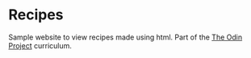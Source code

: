 # Recipes

Sample website to view recipes made using html.
Part of the <a href="https://www.theodinproject.com">The Odin Project</a> curriculum.
